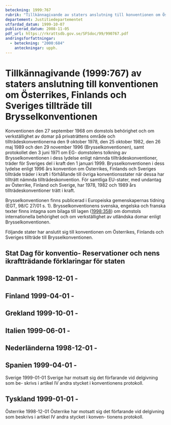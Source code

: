 ```yaml
---
beteckning: 1999:767
rubrik: "Tillkännagivande av staters anslutning till konventionen om Österrikes, Finlands och Sveriges tillträde till Brysselkonventionen"
departement: Justitiedepartementet
utfardad_datum: 1999-10-07
publicerad_datum: 2008-11-05
pdf_url: https://rkrattsdb.gov.se/SFSdoc/99/990767.pdf
andringsforfattningar:
  - beteckning: "2000:684"
    anteckningar: upph.
---
```


# Tillkännagivande (1999:767) av staters anslutning till konventionen om Österrikes, Finlands och Sveriges tillträde till Brysselkonventionen

Konventionen den 27 september 1968 om domstols behörighet och om verkställighet av domar på privaträttens område och tillträdeskonventionerna den 9 oktober 1978, den 25 oktober 1982, den 26 maj 1989 och den 29 november 1996 (Brysselkonventionen), samt protokollet den 3 juni 1971 om EG- domstolens tolkning av Brysselkonventionen i dess lydelse enligt nämnda tillträdeskonventioner, träder för Sveriges del i kraft den 1 januari 1999. Brysselkonventionen i dess lydelse enligt 1996 års konvention om Österrikes, Finlands och Sveriges tillträde träder i kraft i förhållande till övriga konventionsstater när dessa har tillträtt nämnda tillträdeskonvention. För samtliga EU-stater, med undantag av Österrike, Finland och Sverige, har 1978, 1982 och 1989 års tillträdeskonventioner trätt i kraft.

Brysselkonventionen finns publicerad i Europeiska gemenskapernas tidning (EGT, 98/C 27/01 s. 1). Brysselkonventionens svenska, engelska och franska texter finns intagna som bilaga till lagen ([1998:358](https://selex.se/eli/sfs/1998/358)) om domstols internationella behörighet och om verkställighet av utländska domar enligt Brysselkonventionen.

Följande stater har anslutit sig till konventionen om Österrikes, Finlands och Sveriges tillträde till Brysselkonventionen.

## Stat			Dag för konventio-	Reservationer och nens ikraftträdande	förklaringar för staten

## Danmark			1998-12-01		-

## Finland			1999-04-01		-

## Grekland		1999-10-01		-

## Italien			1999-06-01		-

## Nederländerna		1998-12-01		-

## Spanien			1999-04-01		-

Sverige			1999-01-01		Sverige har motsatt sig det förfarande vid delgivning som be- skrivs i artikel IV andra stycket i konventionens protokoll.

## Tyskland		1999-01-01		-

Österrike		1998-12-01		Österrike har motsatt sig det förfarande vid delgivning som beskrivs i artikel IV andra stycket i konven- tionens protokoll.